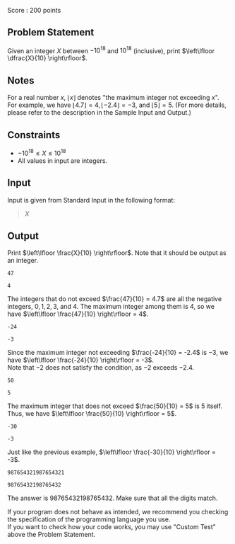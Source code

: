Score : $200$ points

## Problem Statement

Given an integer $X$ between $-10^{18}$ and $10^{18}$ (inclusive), print $\left\lfloor \dfrac{X}{10} \right\rfloor$.

## Notes

For a real number $x$, $\left\lfloor x \right\rfloor$ denotes "the maximum integer not exceeding $x$".  For example, we have $\left\lfloor 4.7 \right\rfloor = 4, \left\lfloor -2.4 \right\rfloor = -3$, and $\left\lfloor 5 \right\rfloor = 5$.  (For more details, please refer to the description in the Sample Input and Output.)

## Constraints

- $-10^{18} \leq X \leq 10^{18}$
- All values in input are integers.

## Input

Input is given from Standard Input in the following format:

> $X$

## Output

Print $\left\lfloor \frac{X}{10} \right\rfloor$.  Note that it should be output as an integer.

```input1
47
```

```output1
4
```

The integers that do not exceed $\frac{47}{10} = 4.7$ are all the negative integers, $0, 1, 2, 3$, and $4$.  The maximum integer among them is $4$, so we have $\left\lfloor \frac{47}{10} \right\rfloor = 4$.

```input2
-24
```

```output2
-3
```

Since the maximum integer not exceeding $\frac{-24}{10} = -2.4$ is $-3$, we have $\left\lfloor \frac{-24}{10} \right\rfloor = -3$.<br>
Note that $-2$ does not satisfy the condition, as $-2$ exceeds $-2.4$.

```input3
50
```

```output3
5
```

The maximum integer that does not exceed $\frac{50}{10} = 5$ is $5$ itself.  Thus, we have $\left\lfloor \frac{50}{10} \right\rfloor = 5$.

```input4
-30
```

```output4
-3
```

Just like the previous example, $\left\lfloor \frac{-30}{10} \right\rfloor = -3$.

```input5
987654321987654321
```

```output5
98765432198765432
```

The answer is $98765432198765432$.  Make sure that all the digits match.

If your program does not behave as intended, we recommend you checking the specification of the programming language you use.<br>
If you want to check how your code works, you may use "Custom Test" above the Problem Statement.